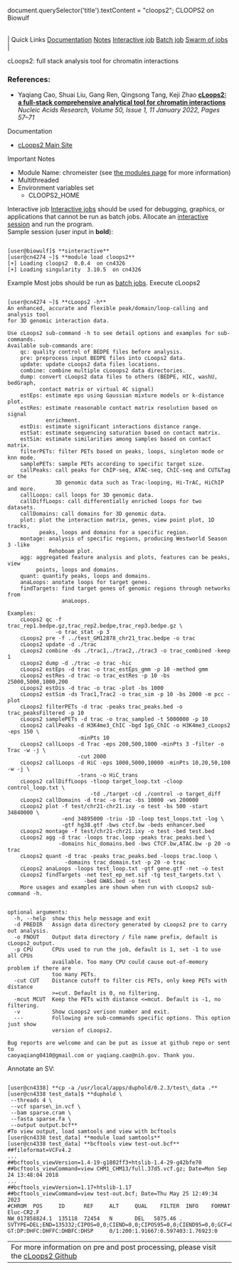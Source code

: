 

document.querySelector('title').textContent = "cloops2";
CLOOPS2 on Biowulf


|  |
| --- |
| 
Quick Links
[Documentation](#doc)
[Notes](#notes)
[Interactive job](#int) 
[Batch job](#sbatch) 
[Swarm of jobs](#swarm) 
 |



cLoops2: full stack analysis tool for chromatin interactions



### References:


* Yaqiang Cao, Shuai Liu, Gang Ren, Qingsong Tang, Keji Zhao
 [**cLoops2: a full-stack comprehensive analytical tool for chromatin interactions**](https://doi.org/10.1093/nar/gkab1233)
*Nucleic Acids Research, Volume 50, Issue 1, 11 January 2022, Pages 57–71*


Documentation
* [cLoops2 Main Site](https://github.com/YaqiangCao/cLoops2)


Important Notes
* Module Name: chromeister (see [the modules page](/apps/modules.html) for more information)
 * Multithreaded
* Environment variables set 
	+ CLOOPS2\_HOME



Interactive job
[Interactive jobs](/docs/userguide.html#int) should be used for debugging, graphics, or applications that cannot be run as batch jobs.
Allocate an [interactive session](/docs/userguide.html#int) and run the program.   
Sample session (user input in **bold**):



```

[user@biowulf]$ **sinteractive**
[user@cn4274 ~]$ **module load cloops2**
[+] Loading cloops2  0.0.4  on cn4326
[+] Loading singularity  3.10.5  on cn4326

```


Example
Most jobs should be run as [batch jobs](/docs/userguide.html#submit).
Execute cLoops2



```

[user@cn4274 ~]$ **cLoops2 -h**
An enhanced, accurate and flexible peak/domain/loop-calling and analysis tool
for 3D genomic interaction data.

Use cLoops2 sub-command -h to see detail options and examples for sub-commands.
Available sub-commands are:
    qc: quality control of BEDPE files before analysis.
    pre: preprocess input BEDPE files into cLoops2 data.
    update: update cLoops2 data files locations.
    combine: combine multiple cLooops2 data directories.
    dump: convert cLoops2 data files to others (BEDPE, HIC, washU, bedGraph,
          contact matrix or virtual 4C signal)
    estEps: estimate eps using Gaussian mixture models or k-distance plot.
    estRes: estimate reasonable contact matrix resolution based on signal
            enrichment.
    estDis: estimate significant interactions distance range.
    estSat: estimate sequencing saturation based on contact matrix.
    estSim: estimate similarities among samples based on contact matrix.
    filterPETs: filter PETs based on peaks, loops, singleton mode or knn mode.
    samplePETs: sample PETs according to specific target size.
    callPeaks: call peaks for ChIP-seq, ATAC-seq, ChIC-seq and CUT&Tag or the
               3D genomic data such as Trac-looping, Hi-TrAC, HiChIP and more.
    callLoops: call loops for 3D genomic data.
    callDiffLoops: call differentially enriched loops for two datasets.
    callDomains: call domains for 3D genomic data.
    plot: plot the interaction matrix, genes, view point plot, 1D tracks,
          peaks, loops and domains for a specific region.
    montage: analysis of specific regions, producing Westworld Season 3 -like
             Rehoboam plot.
    agg: aggregated feature analysis and plots, features can be peaks, view
         points, loops and domains.
    quant: quantify peaks, loops and domains.
    anaLoops: anotate loops for target genes.
    findTargets: find target genes of genomic regions through networks from
                 anaLoops.

Examples:
    cLoops2 qc -f trac_rep1.bedpe.gz,trac_rep2.bedpe,trac_rep3.bedpe.gz \
               -o trac_stat -p 3
    cLoops2 pre -f ../test_GM12878_chr21_trac.bedpe -o trac
    cLoops2 update -d ./trac
    cLoops2 combine -ds ./trac1,./trac2,./trac3 -o trac_combined -keep 1
    cLoops2 dump -d ./trac -o trac -hic
    cLoops2 estEps -d trac -o trac_estEps_gmm -p 10 -method gmm
    cLoops2 estRes -d trac -o trac_estRes -p 10 -bs 25000,5000,1000,200
    cLoops2 estDis -d trac -o trac -plot -bs 1000
    cLoops2 estSim -ds Trac1,Trac2 -o trac_sim -p 10 -bs 2000 -m pcc -plot
    cLoops2 filterPETs -d trac -peaks trac_peaks.bed -o trac_peaksFiltered -p 10
    cLoops2 samplePETs -d trac -o trac_sampled -t 5000000 -p 10
    cLoops2 callPeaks -d H3K4me3_ChIC -bgd IgG_ChIC -o H3K4me3_cLoops2 -eps 150 \
                      -minPts 10
    cLoops2 callLoops -d Trac -eps 200,500,1000 -minPts 3 -filter -o Trac -w -j \
                      -cut 2000
    cLoops2 callLoops -d HiC -eps 1000,5000,10000 -minPts 10,20,50,100 -w -j \
                      -trans -o HiC_trans
    cLoops2 callDiffLoops -tloop target_loop.txt -cloop control_loop.txt \
                          -td ./target -cd ./control -o target_diff
    cLoops2 callDomains -d trac -o trac -bs 10000 -ws 200000
    cLoops2 plot -f test/chr21-chr21.ixy -o test -bs 500 -start 34840000 \
                 -end 34895000 -triu -1D -loop test_loops.txt -log \
                 -gtf hg38.gtf -bws ctcf.bw -beds enhancer.bed
    cLoops2 montage -f test/chr21-chr21.ixy -o test -bed test.bed
    cLoops2 agg -d trac -loops trac.loop -peaks trac_peaks.bed \
                -domains hic_domains.bed -bws CTCF.bw,ATAC.bw -p 20 -o trac
    cLoops2 quant -d trac -peaks trac_peaks.bed -loops trac.loop \
                  -domains trac_domain.txt -p 20 -o trac
    cLoops2 anaLoops -loops test_loop.txt -gtf gene.gtf -net -o test
    cLoops2 findTargets -net test_ep_net.sif -tg test_targets.txt \
                        -bed GWAS.bed -o test
    More usages and examples are shown when run with cLoops2 sub-command -h.


optional arguments:
  -h, --help  show this help message and exit
  -d PREDIR   Assign data directory generated by cLoops2 pre to carry out analysis.
  -o FNOUT    Output data directory / file name prefix, default is cLoops2_output.
  -p CPU      CPUs used to run the job, default is 1, set -1 to use all CPUs
              available. Too many CPU could cause out-of-memory problem if there are
              too many PETs.
  -cut CUT    Distance cutoff to filter cis PETs, only keep PETs with distance
              >=cut. Default is 0, no filtering.
  -mcut MCUT  Keep the PETs with distance <=mcut. Default is -1, no filtering.
  -v          Show cLoops2 verison number and exit.
  ---         Following are sub-commands specific options. This option just show
              version of cLoops2.

Bug reports are welcome and can be put as issue at github repo or sent to
caoyaqiang0410@gmail.com or yaqiang.cao@nih.gov. Thank you.

```

Annotate an SV:



```

[user@cn4338] **cp -a /usr/local/apps/duphold/0.2.3/test\_data .**
[user@cn4338 test_data]$ **duphold \
 --threads 4 \
 --vcf sparse\_in.vcf \
 --bam sparse.cram \
 --fasta sparse.fa \
 --output output.bcf** 
#To view output, load samtools and view with bcftools
[user@cn4338 test_data] **module load samtools**
[user@cn4338 test_data] **bcftools view test-out.bcf**
##fileformat=VCFv4.2
...
##bcftools_viewVersion=1.4-19-g1802ff3+htslib-1.4-29-g42bfe70
##bcftools_viewCommand=view CHM1_CHM13/full.37d5.vcf.gz; Date=Mon Sep 24 13:48:04 2018
...
##bcftools_viewVersion=1.17+htslib-1.17
##bcftools_viewCommand=view test-out.bcf; Date=Thu May 25 12:49:34 2023
#CHROM  POS     ID      REF     ALT     QUAL    FILTER  INFO    FORMAT  Eluc-CR2.F
NW_017858824.1  135118  72454   N       DEL   5875.46 .       SVTYPE=DEL;END=135332;CIPOS=0,0;CIEND=0,0;CIPOS95=0,0;CIEND95=0,0;GCF=0.306977  GT:DP:DHFC:DHFFC:DHBFC:DHSP     0/1:200:1.91667:0.597403:1.76923:0

```



|  |  |
| --- | --- |
|  For more information on pre and post processing, please visit the [cLoops2 Github](https://github.com/YaqiangCao/cLoops2#-cloops2-full-stack-analysis-tool-for-chromatin-interactions-) | |









